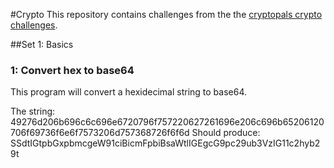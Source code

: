 #Crypto
This repository contains challenges from the the [cryptopals crypto challenges](http://cryptopals.com/).

##Set 1: Basics

### 1: Convert hex to base64
This program will convert a hexidecimal string to base64.

The string:
49276d206b696c6c696e6720796f757220627261696e206c696b65206120706f69736f6e6f7573206d757368726f6f6d
Should produce:
SSdtIGtpbGxpbmcgeW91ciBicmFpbiBsaWtlIGEgcG9pc29ub3VzIG11c2hyb29t

